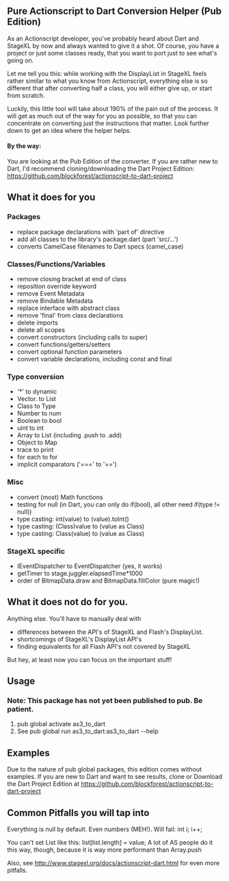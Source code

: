 ## Pure Actionscript to Dart Conversion Helper (Pub Edition)


As an Actionscript developer, you've probably heard about Dart and StageXL by now and always wanted to give it a shot. Of course, you have a project or just some classes ready, that you want to port just to see what's going on.

Let me tell you this: while working with the DisplayList in StageXL feels rather similar to what you know from Actionscript, everything else is so different that after converting half a class, you will either give up, or start from scratch.

Luckily, this little tool will take about 190% of the pain out of the process. It will get as much out of the way for you as possible, so that you can concentrate on converting just the instructions that matter. Look further down to get an idea where the helper helps.

#### By the way: 
You are looking at the Pub Edition of the converter.
If you are rather new to Dart, I'd recommend cloning/downloading the Dart Project Edition:
https://github.com/blockforest/actionscript-to-dart-project

## What it does for you

### Packages
- replace package declarations with 'part of' directive
- add all classes to the library's package.dart (part 'src/...')
- converts CamelCase filenames to Dart specs (camel_case)

### Classes/Functions/Variables
- remove closing bracket at end of class
- reposition override keyword
- remove Event Metadata
- remove Bindable Metadata
- replace interface with abstract class
- remove 'final' from class declarations
- delete imports
- delete all scopes
- convert constructors (including calls to super)
- convert functions/getters/setters
- convert optional function parameters
- convert variable declarations, including const and final

### Type conversion
- '*' to dynamic
- Vector.<type> to List<type>
- Class to Type
- Number to num
- Boolean to bool
- uint to int
- Array to List (including .push to .add)
- Object to Map
- trace to print
- for each to for
- implicit comparators ('===' to '==')

### Misc
- convert (most) Math functions
- testing for null (in Dart, you can only do if(bool), all other need if(type != null))
- type casting: int(value) to (value).toInt()
- type casting: (Class)value to (value as Class)
- type casting: Class(value) to (value as Class)

### StageXL specific
- IEventDispatcher to EventDispatcher (yes, it works)
- getTimer to stage.juggler.elapsedTime*1000
- order of BitmapData.draw and BitmapData.fillColor (pure magic!)


## What it does not do for you.   
Anything else. You'll have to manually deal with
- differences between the API's of StageXL and Flash's DisplayList.
- shortcomings of StageXL's DisplayList API's
- finding equivalents for all Flash API's not covered by StageXL

But hey, at least now you can focus on the important stuff! 

## Usage 
### Note: This package has not yet been published to pub. Be patient.
1. pub global activate as3_to_dart
2. See pub global run as3_to_dart:as3_to_dart --help

## Examples
Due to the nature of pub global packages, this edition comes without examples.
If you are new to Dart and want to see results, clone or Download the Dart Project Edition 
at https://github.com/blockforest/actionscript-to-dart-project

## Common Pitfalls you will tap into

Everything is null by default. Even numbers (MEH!).
Will fail:
int i;
i++;

You can't set List like this: list[list.length] = value;
A lot of AS people do it this way, though, because it is way more performant than Array.push

Also, see http://www.stagexl.org/docs/actionscript-dart.html for even more pitfalls.
